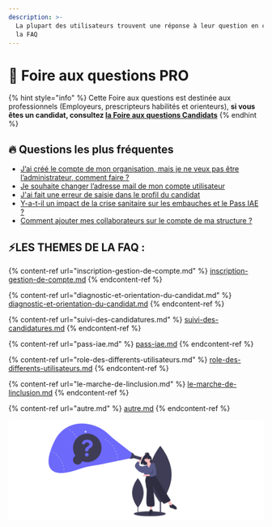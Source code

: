 ```yaml
---
description: >-
  La plupart des utilisateurs trouvent une réponse à leur question en consultant
  la FAQ
---
```


# 🔎 Foire aux questions PRO

{% hint style="info" %}
Cette Foire aux questions est destinée aux professionnels (Employeurs, prescripteurs habilités et orienteurs), **si vous êtes un candidat, consultez **[**la Foire aux questions Candidats**](../foire-aux-questions-candidats.md)****
{% endhint %}

## 🔥 **Questions les plus fréquentes**

* [J’ai créé le compte de mon organisation, mais je ne veux pas être l’administrateur, comment faire ?](inscription-gestion-de-compte.md#jai-cree-le-compte-de-mon-organisation-mais-je-ne-veux-pas-etre-ladministrateur-comment-changer)
* [Je souhaite changer l’adresse mail de mon compte utilisateur](inscription-gestion-de-compte.md#je-souhaite-changer-ladresse-mail-de-mon-compte)
* [J'ai fait une erreur de saisie dans le profil du candidat](diagnostic-et-orientation-du-candidat.md#jai-fait-une-erreur-de-saisie-dans-le-profil-du-candidat)
* [Y-a-t-il un impact de la crise sanitaire sur les embauches et le Pass IAE ?](pass-iae.md#y-a-t-il-un-impact-de-la-crise-sanitaire-sur-les-embauches-et-le-pass-iae)
* [Comment ajouter mes collaborateurs sur le compte de ma structure ?](inscription-gestion-de-compte.md#comment-ajouter-mes-collaborateurs-sur-le-compte-de-ma-structure)

## ⚡LES THEMES DE LA FAQ :&#x20;

{% content-ref url="inscription-gestion-de-compte.md" %}
[inscription-gestion-de-compte.md](inscription-gestion-de-compte.md)
{% endcontent-ref %}

{% content-ref url="diagnostic-et-orientation-du-candidat.md" %}
[diagnostic-et-orientation-du-candidat.md](diagnostic-et-orientation-du-candidat.md)
{% endcontent-ref %}

{% content-ref url="suivi-des-candidatures.md" %}
[suivi-des-candidatures.md](suivi-des-candidatures.md)
{% endcontent-ref %}

{% content-ref url="pass-iae.md" %}
[pass-iae.md](pass-iae.md)
{% endcontent-ref %}

{% content-ref url="role-des-differents-utilisateurs.md" %}
[role-des-differents-utilisateurs.md](role-des-differents-utilisateurs.md)
{% endcontent-ref %}

{% content-ref url="le-marche-de-linclusion.md" %}
[le-marche-de-linclusion.md](le-marche-de-linclusion.md)
{% endcontent-ref %}

{% content-ref url="autre.md" %}
[autre.md](autre.md)
{% endcontent-ref %}

![](../.gitbook/assets/capture-de-cran-2020-06-30-a-16.19.21.png)
